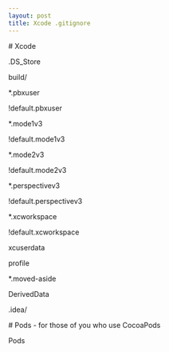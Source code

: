 ```yaml
---
layout: post
title: Xcode .gitignore
---
```



\# Xcode

.DS_Store

build/

*.pbxuser

!default.pbxuser

*.mode1v3

!default.mode1v3

*.mode2v3

!default.mode2v3

*.perspectivev3

!default.perspectivev3

*.xcworkspace

!default.xcworkspace

xcuserdata

profile

*.moved-aside

DerivedData

.idea/

\# Pods - for those of you who use CocoaPods

Pods


